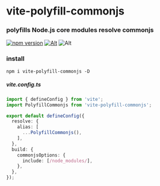 # vite-polyfill-commonjs

### polyfills Node.js core modules resolve commonjs
[![npm version](https://img.shields.io/npm/v/vite-polyfill-commonjs.svg)](https://www.npmjs.com/package/vite-polyfill-commonjs)
[![Alt](https://img.shields.io/npm/dm/vite-polyfill-commonjs)](https://npmcharts.com/compare/vite-polyfill-commonjs?minimal=true)
![Alt](https://img.shields.io/github/license/mioxs/vite-polyfill-commonjs)

### install

```shell
npm i vite-polyfill-commonjs -D
```


##### vite.config.ts

```ts
import { defineConfig } from 'vite';
import PolyfillCommonjs from 'vite-polyfill-commonjs';

export default defineConfig({
  resolve: {
    alias: [
      ...PolyfillCommonjs(),
    ],
  },
  build: {
    commonjsOptions: {
      include: [/node_modules/],
    },
  },
});

```




